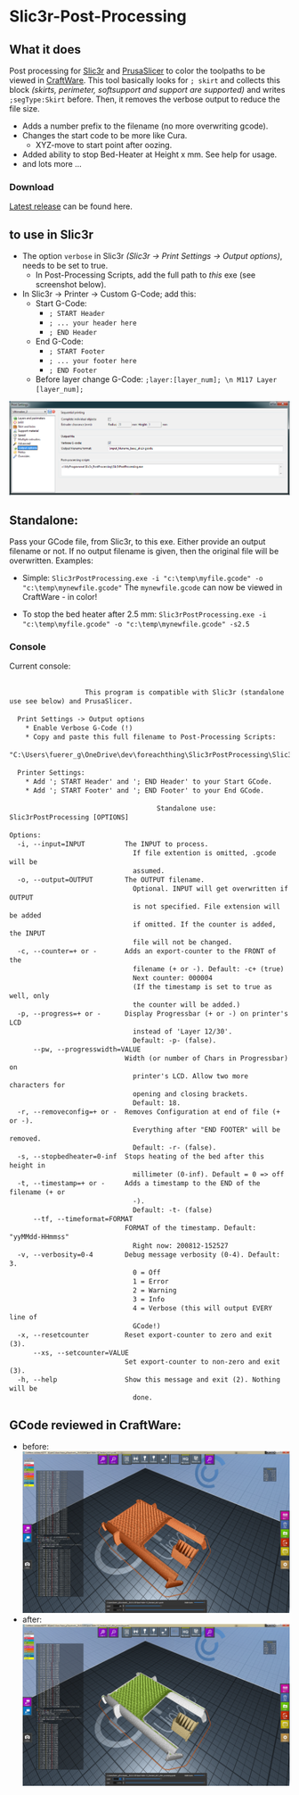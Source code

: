 # Slic3r-Post-Processing

## What it does
Post processing for [Slic3r](http://slic3r.org) and [PrusaSlicer](https://www.prusa3d.com/prusaslicer/) to color the toolpaths to be viewed in [CraftWare](https://craftunique.com/craftware).
This tool basically looks for `; skirt` and collects this block _(skirts, perimeter, softsupport and support are supported)_ and writes `;segType:Skirt` before. Then, it removes the verbose output to reduce the file size.

* Adds a number prefix to the filename (no more overwriting gcode).
* Changes the start code to be more like Cura.
  * XYZ-move to start point after oozing.
* Added ability to stop Bed-Heater at Height x mm. See help for usage.
* and lots more ...


### Download
[Latest release](https://github.com/foreachthing/Slic3rPostProcessing/releases) can be found here.

## to use in Slic3r
* The option `verbose` in Slic3r _(Slic3r -> Print Settings -> Output options)_, needs to be set to true.
  * In Post-Processing Scripts, add the full path to _this_ exe (see screenshot below).
* In Slic3r -> Printer -> Custom G-Code; add this:
  * Start G-Code:
    * `; START Header`
    * `; ... your header here`
    * `; END Header`
  * End G-Code:
    * `; START Footer`
    * `; ... your footer here`
    * `; END Footer`
  * Before layer change G-Code: `;layer:[layer_num]; \n M117 Layer [layer_num];`
  
![Print Settings](https://github.com/foreachthing/Slic3rPostProcessing/blob/master/misc/slic3r_print_settings.png)



## Standalone:
Pass your GCode file, from Slic3r, to this exe. Either provide an output filename or not. If no output filename is given, then the original file will be overwritten.
Examples:
- Simple: `Slic3rPostProcessing.exe -i "c:\temp\myfile.gcode" -o "c:\temp\mynewfile.gcode"`
  The `mynewfile.gcode` can now be viewed in CraftWare - in color!

- To stop the bed heater after 2.5 mm:
  `Slic3rPostProcessing.exe -i "c:\temp\myfile.gcode" -o "c:\temp\mynewfile.gcode" -s2.5`


### Console
Current console:

<!-- ![console](https://github.com/foreachthing/Slic3rPostProcessing/blob/master/misc/console.png) -->


```

                   This program is compatible with Slic3r (standalone use see below) and PrusaSlicer.                   

  Print Settings -> Output options
    * Enable Verbose G-Code (!)
    * Copy and paste this full filename to Post-Processing Scripts:
      "C:\Users\fuerer_g\OneDrive\dev\foreachthing\Slic3rPostProcessing\Slic3rPostProcessing\bin\Release\Slic3rPostProcessing.exe"

  Printer Settings:
    * Add '; START Header' and '; END Header' to your Start GCode.
    * Add '; START Footer' and '; END Footer' to your End GCode.

                                     Standalone use: Slic3rPostProcessing [OPTIONS]                                     

Options:
  -i, --input=INPUT          The INPUT to process.
                               If file extention is omitted, .gcode will be
                               assumed.
  -o, --output=OUTPUT        The OUTPUT filename.
                               Optional. INPUT will get overwritten if OUTPUT
                               is not specified. File extension will be added
                               if omitted. If the counter is added, the INPUT
                               file will not be changed.
  -c, --counter=+ or -       Adds an export-counter to the FRONT of the
                               filename (+ or -). Default: -c+ (true)
                               Next counter: 000004
                               (If the timestamp is set to true as well, only
                               the counter will be added.)
  -p, --progress=+ or -      Display Progressbar (+ or -) on printer's LCD
                               instead of 'Layer 12/30'.
                               Default: -p- (false).
      --pw, --progresswidth=VALUE
                             Width (or number of Chars in Progressbar) on
                               printer's LCD. Allow two more characters for
                               opening and closing brackets.
                               Default: 18.
  -r, --removeconfig=+ or -  Removes Configuration at end of file (+ or -).
                               Everything after "END FOOTER" will be removed.
                               Default: -r- (false).
  -s, --stopbedheater=0-inf  Stops heating of the bed after this height in
                               millimeter (0-inf). Default = 0 => off
  -t, --timestamp=+ or -     Adds a timestamp to the END of the filename (+ or
                               -).
                               Default: -t- (false)
      --tf, --timeformat=FORMAT
                             FORMAT of the timestamp. Default: "yyMMdd-HHmmss"
                               Right now: 200812-152527
  -v, --verbosity=0-4        Debug message verbosity (0-4). Default: 3.
                               0 = Off
                               1 = Error
                               2 = Warning
                               3 = Info
                               4 = Verbose (this will output EVERY line of
                               GCode!)
  -x, --resetcounter         Reset export-counter to zero and exit (3).
      --xs, --setcounter=VALUE
                             Set export-counter to non-zero and exit (3).
  -h, --help                 Show this message and exit (2). Nothing will be
                               done.

```




## GCode reviewed in CraftWare:
* before:
![before](https://github.com/foreachthing/Slic3rPostProcessing/blob/master/misc/slicer_before.png)
* after:
![after](https://github.com/foreachthing/Slic3rPostProcessing/blob/master/misc/slicer_after.png)
